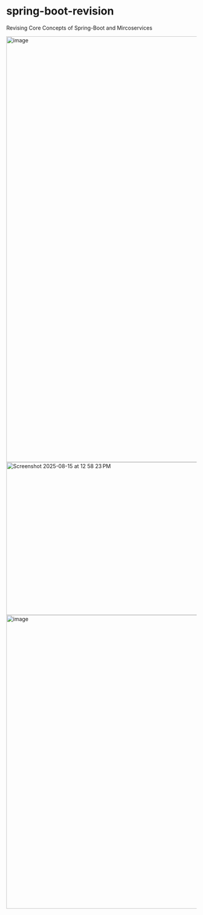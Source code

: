 # spring-boot-revision
Revising Core Concepts of Spring-Boot and Mircoservices

<img width="2155" height="1128" alt="image" src="https://github.com/user-attachments/assets/f1f76e55-edad-4748-bc5b-93ec59581037" />

<img width="679" height="405" alt="Screenshot 2025-08-15 at 12 58 23 PM" src="https://github.com/user-attachments/assets/585d64eb-67d1-462c-a4d6-6ea24e44b20e" />

<img width="1508" height="778" alt="image" src="https://github.com/user-attachments/assets/6611d18d-f7a1-40ad-a0da-0ebdc110c631" />

